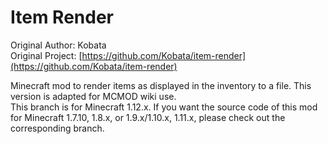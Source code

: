 Item Render
=================

Original Author: Kobata  
Original Project: [https://github.com/Kobata/item-render](https://github.com/Kobata/item-render)

Minecraft mod to render items as displayed in the inventory to a file. This version is adapted for MCMOD wiki use.  
This branch is for Minecraft 1.12.x. If you want the source code of this mod for Minecraft 1.7.10, 1.8.x, or 1.9.x/1.10.x, 1.11.x, please check out the corresponding branch.